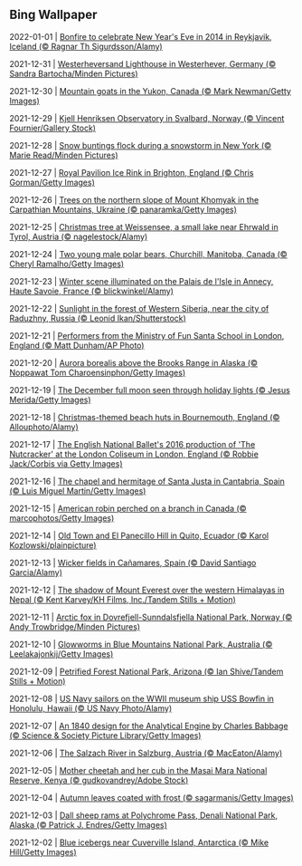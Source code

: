 ## Bing Wallpaper
2022-01-01 | [Bonfire to celebrate New Year's Eve in 2014 in Reykjavik, Iceland (© Ragnar Th Sigurdsson/Alamy)](./wallpaper/2022-01-01.jpg) 

2021-12-31 | [Westerheversand Lighthouse in Westerhever, Germany (© Sandra Bartocha/Minden Pictures)](./wallpaper/2021-12-31.jpg) 

2021-12-30 | [Mountain goats in the Yukon, Canada (© Mark Newman/Getty Images)](./wallpaper/2021-12-30.jpg) 

2021-12-29 | [Kjell Henriksen Observatory in Svalbard, Norway (© Vincent Fournier/Gallery Stock)](./wallpaper/2021-12-29.jpg) 

2021-12-28 | [Snow buntings flock during a snowstorm in New York (© Marie Read/Minden Pictures)](./wallpaper/2021-12-28.jpg) 

2021-12-27 | [Royal Pavilion Ice Rink in Brighton, England (© Chris Gorman/Getty Images)](./wallpaper/2021-12-27.jpg) 

2021-12-26 | [Trees on the northern slope of Mount Khomyak in the Carpathian Mountains, Ukraine (© panaramka/Getty Images)](./wallpaper/2021-12-26.jpg) 

2021-12-25 | [Christmas tree at Weissensee, a small lake near Ehrwald in Tyrol, Austria (© nagelestock/Alamy)](./wallpaper/2021-12-25.jpg) 

2021-12-24 | [Two young male polar bears, Churchill, Manitoba, Canada (© Cheryl Ramalho/Getty Images)](./wallpaper/2021-12-24.jpg) 

2021-12-23 | [Winter scene illuminated on the Palais de l'Isle in Annecy, Haute Savoie, France (© blickwinkel/Alamy)](./wallpaper/2021-12-23.jpg) 

2021-12-22 | [Sunlight in the forest of Western Siberia, near the city of Raduzhny, Russia (© Leonid Ikan/Shutterstock)](./wallpaper/2021-12-22.jpg) 

2021-12-21 | [Performers from the Ministry of Fun Santa School in London, England (© Matt Dunham/AP Photo)](./wallpaper/2021-12-21.jpg) 

2021-12-20 | [Aurora borealis above the Brooks Range in Alaska (© Noppawat Tom Charoensinphon/Getty Images)](./wallpaper/2021-12-20.jpg) 

2021-12-19 | [The December full moon seen through holiday lights (© Jesus Merida/Getty Images)](./wallpaper/2021-12-19.jpg) 

2021-12-18 | [Christmas-themed beach huts in Bournemouth, England (© Allouphoto/Alamy)](./wallpaper/2021-12-18.jpg) 

2021-12-17 | [The English National Ballet's 2016 production of 'The Nutcracker' at the London Coliseum in London, England (© Robbie Jack/Corbis via Getty Images)](./wallpaper/2021-12-17.jpg) 

2021-12-16 | [The chapel and hermitage of Santa Justa in Cantabria, Spain (© Luis Miguel Martin/Getty Images)](./wallpaper/2021-12-16.jpg) 

2021-12-15 | [American robin perched on a branch in Canada (© marcophotos/Getty Images)](./wallpaper/2021-12-15.jpg) 

2021-12-14 | [Old Town and El Panecillo Hill in Quito, Ecuador (© Karol Kozlowski/plainpicture)](./wallpaper/2021-12-14.jpg) 

2021-12-13 | [Wicker fields in Cañamares, Spain (© David Santiago Garcia/Alamy)](./wallpaper/2021-12-13.jpg) 

2021-12-12 | [The shadow of Mount Everest over the western Himalayas in Nepal (© Kent Karvey/KH Films, Inc./Tandem Stills + Motion)](./wallpaper/2021-12-12.jpg) 

2021-12-11 | [Arctic fox in Dovrefjell-Sunndalsfjella National Park, Norway (© Andy Trowbridge/Minden Pictures)](./wallpaper/2021-12-11.jpg) 

2021-12-10 | [Glowworms in Blue Mountains National Park, Australia (© Leelakajonkij/Getty Images)](./wallpaper/2021-12-10.jpg) 

2021-12-09 | [Petrified Forest National Park, Arizona (© Ian Shive/Tandem Stills + Motion)](./wallpaper/2021-12-09.jpg) 

2021-12-08 | [US Navy sailors on the WWII museum ship USS Bowfin in Honolulu, Hawaii (© US Navy Photo/Alamy)](./wallpaper/2021-12-08.jpg) 

2021-12-07 | [An 1840 design for the Analytical Engine by Charles Babbage (© Science & Society Picture Library/Getty Images)](./wallpaper/2021-12-07.jpg) 

2021-12-06 | [The Salzach River in Salzburg, Austria (© MacEaton/Alamy)](./wallpaper/2021-12-06.jpg) 

2021-12-05 | [Mother cheetah and her cub in the Masai Mara National Reserve, Kenya (© gudkovandrey/Adobe Stock)](./wallpaper/2021-12-05.jpg) 

2021-12-04 | [Autumn leaves coated with frost (© sagarmanis/Getty Images)](./wallpaper/2021-12-04.jpg) 

2021-12-03 | [Dall sheep rams at Polychrome Pass, Denali National Park, Alaska (© Patrick J. Endres/Getty Images)](./wallpaper/2021-12-03.jpg) 

2021-12-02 | [Blue icebergs near Cuverville Island, Antarctica (© Mike Hill/Getty Images)](./wallpaper/2021-12-02.jpg) 

